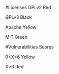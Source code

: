 #Licenses
 GPLv2  Red 
 
 GPLv3  Black
 
 Apache  Yellow
 
 MIT  Green 

#Vulnerabilities 
 Scores
 
  0<X<6  Yellow
  
  X>6  Red 
